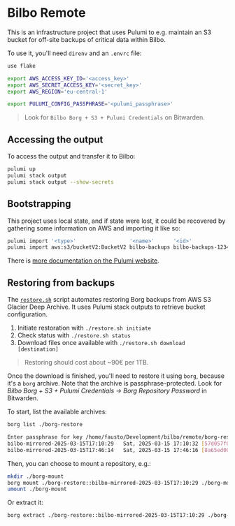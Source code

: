 # Bilbo Remote

This is an infrastructure project that uses Pulumi to e.g. maintain an S3
bucket for off-site backups of critical data within Bilbo.

To use it, you'll need `direnv` and an `.envrc` file:

```sh
use flake

export AWS_ACCESS_KEY_ID='<access_key>'
export AWS_SECRET_ACCESS_KEY='<secret_key>'
export AWS_REGION='eu-central-1'

export PULUMI_CONFIG_PASSPHRASE='<pulumi_passphrase>'
```

> Look for `Bilbo Borg + S3 + Pulumi Credentials` on Bitwarden.

## Accessing the output

To access the output and transfer it to Bilbo:

```sh
pulumi up
pulumi stack output
pulumi stack output --show-secrets
```

## Bootstrapping

This project uses local state, and if state were lost, it could be recovered by
gathering some information on AWS and importing it like so:

```sh
pulumi import '<type>'                 '<name>'      '<id>'
pulumi import aws:s3/bucketV2:BucketV2 bilbo-backups bilbo-backups-123456
```

There is [more documentation on the Pulumi website](https://www.pulumi.com/docs/iac/adopting-pulumi/import/).

## Restoring from backups

The [`restore.sh`](./restore.sh) script automates restoring Borg backups from
AWS S3 Glacier Deep Archive. It uses Pulumi stack outputs to retrieve bucket
configuration.

1. Initiate restoration with `./restore.sh initiate`
2. Check status with `./restore.sh status`
3. Download files once available with `./restore.sh download [destination]`

> Restoring should cost about ~90€ per 1TB.

Once the download is finished, you'll need to restore it using `borg`, because
it's a `borg` archive. Note that the archive is passphrase-protected. Look for
_Bilbo Borg + S3 + Pulumi Credentials -> Borg Repository Password_ in
Bitwarden.

To start, list the available archives:

```sh
borg list ./borg-restore

Enter passphrase for key /home/fausto/Development/bilbo/remote/borg-restore:
bilbo-mirrored-2025-03-15T17:10:29   Sat, 2025-03-15 17:10:32 [57d057f03ea932d3448e8f1892ff19dce7b7af3ebc6db28f3fd49a15f16fbe53]
bilbo-mirrored-2025-03-15T17:46:14   Sat, 2025-03-15 17:46:16 [8a65ed0026069d11200e2f021707c77d5c5389598972b0fb024485f53c866418]
```

Then, you can choose to mount a repository, e.g.:

```sh
mkdir ./borg-mount
borg mount ./borg-restore::bilbo-mirrored-2025-03-15T17:10:29 ./borg-mount
umount ./borg-mount
```

Or extract it:

```sh
borg extract ./borg-restore::bilbo-mirrored-2025-03-15T17:10:29 ./borg-out
```
